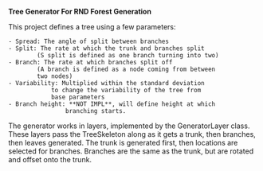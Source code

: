 **Tree Generator For RND Forest Generation**

This project defines a tree using a few parameters:

    - Spread: The angle of split between branches
    - Split: The rate at which the trunk and branches split
            (S split is defined as one branch turning into two)
    - Branch: The rate at which branches split off
            (A branch is defined as a node coming from between
            two nodes)
    - Variability: Multiplied within the standard deviation
                to change the variability of the tree from 
                base parameters
    - Branch height: **NOT IMPL**, will define height at which
                    branching starts. 

The generator works in layers, implemented by the GeneratorLayer class.
These layers pass the TreeSkeleton along as it gets a trunk, then branches, 
then leaves generated. The trunk is generated first, then locations are
selected for branches.  Branches are the same as the trunk, but are rotated
and offset onto the trunk.  